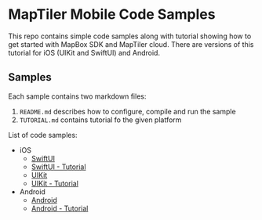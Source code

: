 # MapTiler Mobile Code Samples

This repo contains simple code samples along with tutorial showing how to get started with MapBox SDK and MapTiler cloud. There are versions of this tutorial for iOS (UIKit and SwiftUI) and Android.

## Samples

Each sample contains two markdown files:
1. `README.md` describes how to configure, compile and run the sample
2. `TUTORIAL.md` contains tutorial fo the given platform

List of code samples:

* iOS
    * [SwiftUI](samples/ios-swiftui/README.md)
    * [SwiftUI - Tutorial](samples/ios-swiftui/TUTORIAL.md)
    * [UIKit](samples/ios-uikit/README.md)
    * [UIKit - Tutorial](samples/ios-uikit/TUTORIAL.md)
* Android
    * [Android](samples/android/README.md)
    * [Android - Tutorial](samples/android/TUTORIAL.md)
